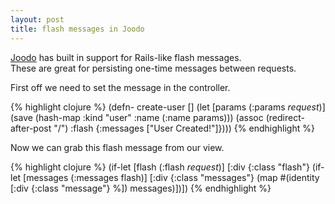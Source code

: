 ```yaml
---
layout: post
title: flash messages in Joodo
---
```

[Joodo](http://www.joodoweb.com/) has built in support for Rails-like flash messages.  
These are great for persisting one-time messages between requests.

First off we need to set the message in the controller.

{% highlight clojure %}
(defn- create-user []
  (let [params (:params *request*)]
    (save (hash-map :kind "user" :name (:name params)))
    (assoc
      (redirect-after-post "/")
      :flash {:messages ["User Created!"]})))
{% endhighlight %}

Now we can grab this flash message from our view.

{% highlight clojure %}
(if-let [flash (:flash *request*)]
  [:div {:class "flash"}
    (if-let [messages (:messages flash)]
      [:div {:class "messages"}
        (map #(identity [:div {:class "message"} %]) messages)])])
{% endhighlight %}

